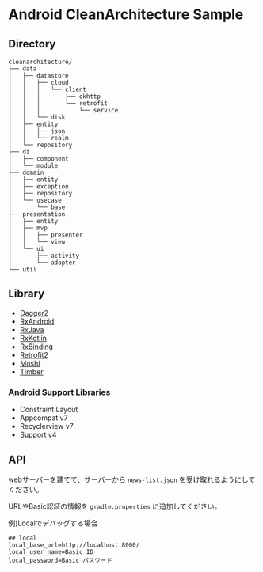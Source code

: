 # Android CleanArchitecture Sample

## Directory

```tree
cleanarchitecture/
├── data
│   ├── datastore
│   │   ├── cloud
│   │   │   └── client
│   │   │       ├── okhttp
│   │   │       └── retrofit
│   │   │           └── service
│   │   └── disk
│   ├── entity
│   │   ├── json
│   │   └── realm
│   └── repository
├── di
│   ├── component
│   └── module
├── domain
│   ├── entity
│   ├── exception
│   ├── repository
│   └── usecase
│       └── base
├── presentation
│   ├── entity
│   ├── mvp
│   │   ├── presenter
│   │   └── view
│   └── ui
│       ├── activity
│       └── adapter
└── util
```

## Library

- [Dagger2](https://github.com/google/dagger)
- [RxAndroid](https://github.com/ReactiveX/RxAndroid)
- [RxJava](https://github.com/ReactiveX/RxJava)
- [RxKotlin](https://github.com/ReactiveX/RxKotlin)
- [RxBinding](https://github.com/JakeWharton/RxBinding)
- [Retrofit2](https://github.com/square/retrofit)
- [Moshi](https://github.com/square/moshi)
- [Timber](https://github.com/JakeWharton/timber)

### Android Support Libraries

- Constraint Layout
- Appcompat v7
- Recyclerview v7
- Support v4

## API

webサーバーを建てて、サーバーから `news-list.json` を受け取れるようにしてください。

URLやBasic認証の情報を `gradle.properties` に追加してください。

例)Localでデバッグする場合

```gradle.properties
## local
local_base_url=http://localhost:8000/
local_user_name=Basic ID
local_password=Basic パスワード
```
